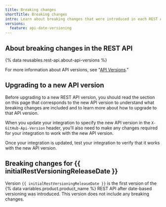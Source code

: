 ```yaml
---
title: Breaking changes
shortTitle: Breaking changes
intro: Learn about breaking changes that were introduced in each REST API version.
versions:
  feature: api-date-versioning
---
```


## About breaking changes in the REST API

{% data reusables.rest-api.about-api-versions %}

For more information about API versions, see "[API Versions](/rest/overview/api-versions)."

## Upgrading to a new API version

Before upgrading to a new REST API version, you should read the section on this page that corresponds to the new API version to understand what breaking changes are included and to learn more about how to upgrade to that API version.

When you update your integration to specify the new API version in the `X-GitHub-Api-Version` header, you'll also need to make any changes required for your integration to work with the new API version.

Once your integration is updated, test your integration to verify that it works with the new API version.

## Breaking changes for {{ initialRestVersioningReleaseDate }}

Version `{{ initialRestVersioningReleaseDate }}` is the first version of the {% data variables.product.product_name %} REST API after date-based versioning was introduced. This version does not include any breaking changes.
